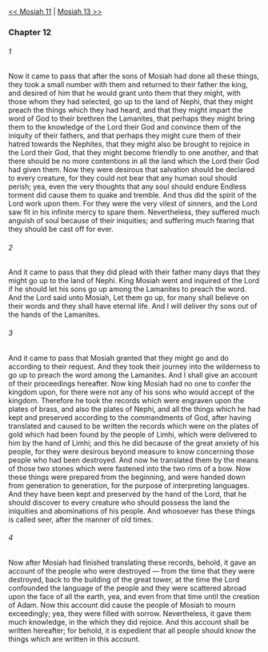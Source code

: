 [<< Mosiah 11](Mosiah%2011.md)  |  [Mosiah 13 >>](Mosiah%2013.md)

### Chapter 12
###### 1
Now it came to pass that after the sons of Mosiah had done all these things, they took a small number with them and returned to their father the king, and desired of him that he would grant unto them that they might, with those whom they had selected, go up to the land of Nephi, that they might preach the things which they had heard, and that they might impart the word of God to their brethren the Lamanites, that perhaps they might bring them to the knowledge of the Lord their God and convince them of the iniquity of their fathers, and that perhaps they might cure them of their hatred towards the Nephites, that they might also be brought to rejoice in the Lord their God, that they might become friendly to one another, and that there should be no more contentions in all the land which the Lord their God had given them. Now they were desirous that salvation should be declared to every creature, for they could not bear that any human soul should perish; yea, even the very thoughts that any soul should endure Endless torment did cause them to quake and tremble. And thus did the spirit of the Lord work upon them. For they were the very vilest of sinners, and the Lord saw fit in his infinite mercy to spare them. Nevertheless, they suffered much anguish of soul because of their iniquities; and suffering much fearing that they should be cast off for ever.

###### 2
And it came to pass that they did plead with their father many days that they might go up to the land of Nephi. King Mosiah went and inquired of the Lord if he should let his sons go up among the Lamanites to preach the word. And the Lord said unto Mosiah, Let them go up, for many shall believe on their words and they shall have eternal life. And I will deliver thy sons out of the hands of the Lamanites.

###### 3
And it came to pass that Mosiah granted that they might go and do according to their request. And they took their journey into the wilderness to go up to preach the word among the Lamanites. And I shall give an account of their proceedings hereafter. Now king Mosiah had no one to confer the kingdom upon, for there were not any of his sons who would accept of the kingdom. Therefore he took the records which were engraven upon the plates of brass, and also the plates of Nephi, and all the things which he had kept and preserved according to the commandments of God, after having translated and caused to be written the records which were on the plates of gold which had been found by the people of Limhi, which were delivered to him by the hand of Limhi; and this he did because of the great anxiety of his people, for they were desirous beyond measure to know concerning those people who had been destroyed. And now he translated them by the means of those two stones which were fastened into the two rims of a bow. Now these things were prepared from the beginning, and were handed down from generation to generation, for the purpose of interpreting languages. And they have been kept and preserved by the hand of the Lord, that he should discover to every creature who should possess the land the iniquities and abominations of his people. And whosoever has these things is called seer, after the manner of old times.

###### 4
Now after Mosiah had finished translating these records, behold, it gave an account of the people who were destroyed — from the time that they were destroyed, back to the building of the great tower, at the time the Lord confounded the language of the people and they were scattered abroad upon the face of all the earth, yea, and even from that time until the creation of Adam. Now this account did cause the people of Mosiah to mourn exceedingly; yea, they were filled with sorrow. Nevertheless, it gave them much knowledge, in the which they did rejoice. And this account shall be written hereafter; for behold, it is expedient that all people should know the things which are written in this account.